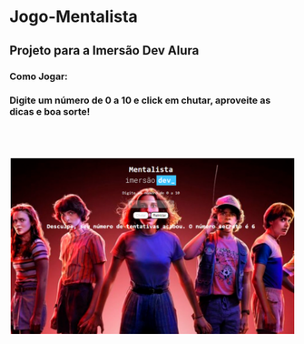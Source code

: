 # Jogo-Mentalista 
## Projeto para a Imersão Dev Alura
### Como Jogar:
### Digite um número de 0 a 10 e click em chutar, aproveite as dicas e boa sorte!
## <br>

<div align="center">
  <img width="500px" src="https://github.com/CarlaMGaldino/Jogo-Mentalista/blob/main/imagens/mentalista.png">
  </div>
